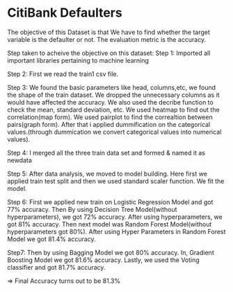 # CitiBank Defaulters 
The objective of this Dataset is that We have to find whether the target variable is the defaulter or not.
The evaluation metric is the accuracy.

Step taken to acheive the objective on this dataset:
Step 1: Imported all important libraries pertaining to machine learning

Step 2: First we read the train1 csv file.

Step 3: We found the basic parameters like head, columns,etc, we found the shape of the train dataset. We dropped the unnecessary columns as it would have affected the accuracy. We also used the decribe function to check the mean, standard deviation, etc. We used heatmap to find out the correlation(map form). We used pairplot to find the correaltion between pairs(graph form). After that i applied dummification on the categorical values.(through dummication we convert categorical values into numerical values).

Step 4: I merged all the three train data set and formed & named it as newdata

Step 5: After data analysis, we moved to model building. Here first we applied train test split and then we used standard scaler function. We fit the model. 

Step 6: First we applied new train on Logistic Regression Model and got 77% accuracy. Then By using Decision Tree Model(without hyperparameters), we got 72% accuracy. After using hyperparameters, we got 81% accuracy. Then next model was Random Forest Model(without hyperparameters got 80%). After using Hyper Parameters in Random Forest Model we got 81.4% accuracy.

Step7: Then by using Bagging Model we got 80% accuracy. In, Gradient Boosting Model we got 81.6% accuracy. Lastly, we used the
Voting classifier and got 81.7% accuracy.


=> Final Accuracy turns out to be 81.3%













